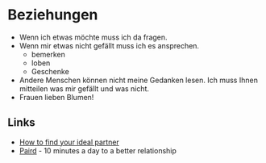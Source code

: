 # Beziehungen

- Wenn ich etwas möchte muss ich da fragen.
- Wenn mir etwas nicht gefällt muss ich es ansprechen.
    + bemerken
    + loben
    + Geschenke
- Andere Menschen können nicht meine Gedanken lesen. Ich muss Ihnen mitteilen was mir gefällt und was nicht.
- Frauen lieben Blumen!

## Links 

- [How to find your ideal partner](https://twitter.com/KittyPlays/status/1087050463428587521)
- [Paird](https://www.getpaired.com/) - 10 minutes a day to a better relationship